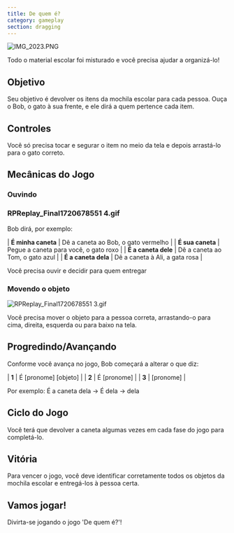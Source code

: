 ```yaml
---
title: De quem é?
category: gameplay
section: dragging
---
```

![IMG_2023.PNG](https://help.studycat.com/hc/article_attachments/34966103260825)

Todo o material escolar foi misturado e você precisa ajudar a organizá-lo!

## Objetivo

Seu objetivo é devolver os itens da mochila escolar para cada pessoa. Ouça o Bob, o gato à sua frente, e ele dirá a quem pertence cada item.

## Controles

Você só precisa tocar e segurar o item no meio da tela e depois arrastá-lo para o gato correto.

## Mecânicas do Jogo

### Ouvindo

### RPReplay_Final1720678551 4.gif

Bob dirá, por exemplo:

| **É minha caneta** | Dê a caneta ao Bob, o gato vermelho |
| **É sua caneta** | Pegue a caneta para você, o gato roxo |
| **É a caneta dele** | Dê a caneta ao Tom, o gato azul |
| **É a caneta dela** | Dê a caneta à Ali, a gata rosa |

Você precisa ouvir e decidir para quem entregar

### Movendo o objeto

![RPReplay_Final1720678551 3.gif](https://help.studycat.com/hc/article_attachments/34966668424601)

Você precisa mover o objeto para a pessoa correta, arrastando-o para cima, direita, esquerda ou para baixo na tela.

## Progredindo/Avançando

Conforme você avança no jogo, Bob começará a alterar o que diz:

| **1** | É \[pronome] \[objeto] |
| **2** | É \[pronome] |
| **3** | \[pronome] |

Por exemplo:
É a caneta dela -> É dela -> dela

## Ciclo do Jogo

Você terá que devolver a caneta algumas vezes em cada fase do jogo para completá-lo.

## Vitória

Para vencer o jogo, você deve identificar corretamente todos os objetos da mochila escolar e entregá-los à pessoa certa.

## Vamos jogar!

Divirta-se jogando o jogo 'De quem é?'!